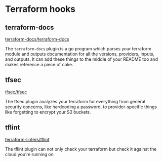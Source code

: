 # Terraform hooks

## terraform-docs
[terraform-docs/terraform-docs](https://github.com/terraform-docs/terraform-docs)

The `terraform-docs` plugin is a go program which parses your terraform module and outputs documentation for all the versions, providers, inputs, and outputs. It can add these things to the middle of your README too and makes reference a piece of cake.

## tfsec
[tfsec/tfsec](https://github.com/tfsec/tfsec)

The tfsec plugin analyzes your terraform for everything from general security concerns, like hardcoding a password, to provider-specific things like forgetting to encrypt your S3 buckets.

## tflint
[terraform-linters/tflint](https://github.com/terraform-linters/tflint)

The tflint plugin can not only check your terraform but check it against the cloud you’re running on
